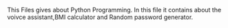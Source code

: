  This Files gives about Python Programming. In this file it contains about the voivce assistant,BMI calculator and Random password generator. 
